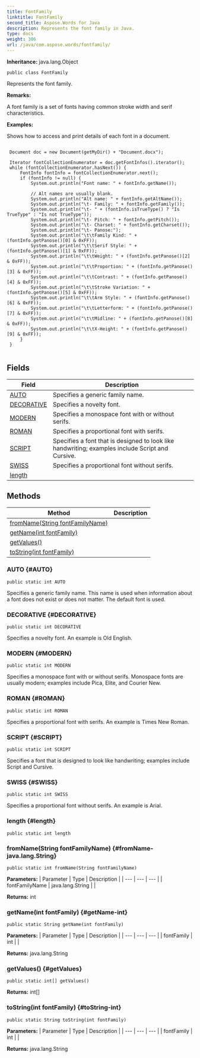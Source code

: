```yaml
---
title: FontFamily
linktitle: FontFamily
second_title: Aspose.Words for Java
description: Represents the font family in Java.
type: docs
weight: 306
url: /java/com.aspose.words/fontfamily/
---
```


**Inheritance:**
java.lang.Object
```
public class FontFamily
```

Represents the font family.

 **Remarks:** 

A font family is a set of fonts having common stroke width and serif characteristics.

 **Examples:** 

Shows how to access and print details of each font in a document.

```

 Document doc = new Document(getMyDir() + "Document.docx");

 Iterator fontCollectionEnumerator = doc.getFontInfos().iterator();
 while (fontCollectionEnumerator.hasNext()) {
     FontInfo fontInfo = fontCollectionEnumerator.next();
     if (fontInfo != null) {
         System.out.println("Font name: " + fontInfo.getName());

         // Alt names are usually blank.
         System.out.println("Alt name: " + fontInfo.getAltName());
         System.out.println("\t- Family: " + fontInfo.getFamily());
         System.out.println("\t- " + (fontInfo.isTrueType() ? "Is TrueType" : "Is not TrueType"));
         System.out.println("\t- Pitch: " + fontInfo.getPitch());
         System.out.println("\t- Charset: " + fontInfo.getCharset());
         System.out.println("\t- Panose:");
         System.out.println("\t\tFamily Kind: " + (fontInfo.getPanose()[0] & 0xFF));
         System.out.println("\t\tSerif Style: " + (fontInfo.getPanose()[1] & 0xFF));
         System.out.println("\t\tWeight: " + (fontInfo.getPanose()[2] & 0xFF));
         System.out.println("\t\tProportion: " + (fontInfo.getPanose()[3] & 0xFF));
         System.out.println("\t\tContrast: " + (fontInfo.getPanose()[4] & 0xFF));
         System.out.println("\t\tStroke Variation: " + (fontInfo.getPanose()[5] & 0xFF));
         System.out.println("\t\tArm Style: " + (fontInfo.getPanose()[6] & 0xFF));
         System.out.println("\t\tLetterform: " + (fontInfo.getPanose()[7] & 0xFF));
         System.out.println("\t\tMidline: " + (fontInfo.getPanose()[8] & 0xFF));
         System.out.println("\t\tX-Height: " + (fontInfo.getPanose()[9] & 0xFF));
     }
 }
 
```
## Fields

| Field | Description |
| --- | --- |
| [AUTO](#AUTO) | Specifies a generic family name. |
| [DECORATIVE](#DECORATIVE) | Specifies a novelty font. |
| [MODERN](#MODERN) | Specifies a monospace font with or without serifs. |
| [ROMAN](#ROMAN) | Specifies a proportional font with serifs. |
| [SCRIPT](#SCRIPT) | Specifies a font that is designed to look like handwriting; examples include Script and Cursive. |
| [SWISS](#SWISS) | Specifies a proportional font without serifs. |
| [length](#length) |  |
## Methods

| Method | Description |
| --- | --- |
| [fromName(String fontFamilyName)](#fromName-java.lang.String) |  |
| [getName(int fontFamily)](#getName-int) |  |
| [getValues()](#getValues) |  |
| [toString(int fontFamily)](#toString-int) |  |
### AUTO {#AUTO}
```
public static int AUTO
```


Specifies a generic family name. This name is used when information about a font does not exist or does not matter. The default font is used.

### DECORATIVE {#DECORATIVE}
```
public static int DECORATIVE
```


Specifies a novelty font. An example is Old English.

### MODERN {#MODERN}
```
public static int MODERN
```


Specifies a monospace font with or without serifs. Monospace fonts are usually modern; examples include Pica, Elite, and Courier New.

### ROMAN {#ROMAN}
```
public static int ROMAN
```


Specifies a proportional font with serifs. An example is Times New Roman.

### SCRIPT {#SCRIPT}
```
public static int SCRIPT
```


Specifies a font that is designed to look like handwriting; examples include Script and Cursive.

### SWISS {#SWISS}
```
public static int SWISS
```


Specifies a proportional font without serifs. An example is Arial.

### length {#length}
```
public static int length
```


### fromName(String fontFamilyName) {#fromName-java.lang.String}
```
public static int fromName(String fontFamilyName)
```




**Parameters:**
| Parameter | Type | Description |
| --- | --- | --- |
| fontFamilyName | java.lang.String |  |

**Returns:**
int
### getName(int fontFamily) {#getName-int}
```
public static String getName(int fontFamily)
```




**Parameters:**
| Parameter | Type | Description |
| --- | --- | --- |
| fontFamily | int |  |

**Returns:**
java.lang.String
### getValues() {#getValues}
```
public static int[] getValues()
```




**Returns:**
int[]
### toString(int fontFamily) {#toString-int}
```
public static String toString(int fontFamily)
```




**Parameters:**
| Parameter | Type | Description |
| --- | --- | --- |
| fontFamily | int |  |

**Returns:**
java.lang.String
